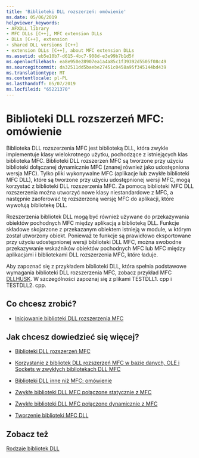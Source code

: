 ```yaml
---
title: 'Biblioteki DLL rozszerzeń: omówienie'
ms.date: 05/06/2019
helpviewer_keywords:
- AFXDLL library
- MFC DLLs [C++], MFC extension DLLs
- DLLs [C++], extension
- shared DLL versions [C++]
- extension DLLs [C++], about MFC extension DLLs
ms.assetid: eb5e10b7-d615-4bc7-908d-e3e99b7b1d5f
ms.openlocfilehash: ea8e950e28907ea1a4a85c1f39392d5505f08c49
ms.sourcegitcommit: da32511dd5baebe27451c0458a95f345144bd439
ms.translationtype: MT
ms.contentlocale: pl-PL
ms.lasthandoff: 05/07/2019
ms.locfileid: "65221370"
---
```

# <a name="mfc-extension-dlls-overview"></a>Biblioteki DLL rozszerzeń MFC: omówienie

Biblioteka DLL rozszerzenia MFC jest biblioteką DLL, która zwykle implementuje klasy wielokrotnego użytku, pochodzące z istniejących klas biblioteka MFC. Biblioteki DLL rozszerzeń MFC są tworzone przy użyciu biblioteki dołączanej dynamicznie MFC (znanej również jako udostępniona wersja MFC). Tylko pliki wykonywalne MFC (aplikacje lub zwykłe biblioteki MFC DLL), które są tworzone przy użyciu udostępnionej wersji MFC, mogą korzystać z biblioteki DLL rozszerzenia MFC. Za pomocą biblioteki MFC DLL rozszerzenia można utworzyć nowe klasy niestandardowe z MFC, a następnie zaoferować tę rozszerzoną wersję MFC do aplikacji, które wywołują bibliotekę DLL.

Rozszerzenia bibliotek DLL mogą być również używane do przekazywania obiektów pochodnych MFC między aplikacją a biblioteką DLL. Funkcje składowe skojarzone z przekazanym obiektem istnieją w module, w którym został utworzony obiekt. Ponieważ te funkcje są prawidłowo eksportowane przy użyciu udostępnionej wersji biblioteki DLL MFC, można swobodne przekazywanie wskaźników obiektów pochodnych MFC lub MFC między aplikacjami i bibliotekami DLL rozszerzenia MFC, które ładuje.

Aby zapoznać się z przykładem biblioteki DLL, która spełnia podstawowe wymagania biblioteki DLL rozszerzenia MFC, zobacz przykład MFC [DLLHUSK](https://github.com/Microsoft/VCSamples/tree/master/VC2010Samples/MFC/advanced/dllhusk). W szczególności zapoznaj się z plikami TESTDLL1. cpp i TESTDLL2. cpp.

## <a name="what-do-you-want-to-do"></a>Co chcesz zrobić?

- [Inicjowanie biblioteki DLL rozszerzenia MFC](run-time-library-behavior.md#initializing-extension-dlls)

## <a name="what-do-you-want-to-know-more-about"></a>Jak chcesz dowiedzieć się więcej?

- [Biblioteki DLL rozszerzeń MFC](extension-dlls.md)

- [Korzystanie z bibliotek DLL rozszerzeń MFC w bazie danych, OLE i Sockets w zwykłych bibliotekach DLL MFC](using-database-ole-and-sockets-extension-dlls-in-regular-dlls.md)

- [Biblioteki DLL inne niż MFC: omówienie](non-mfc-dlls-overview.md)

- [Zwykłe biblioteki DLL MFC połączone statycznie z MFC](regular-dlls-statically-linked-to-mfc.md)

- [Zwykłe biblioteki DLL MFC połączone dynamicznie z MFC](regular-dlls-dynamically-linked-to-mfc.md)

- [Tworzenie biblioteki MFC DLL](../mfc/reference/mfc-dll-wizard.md)

## <a name="see-also"></a>Zobacz też

[Rodzaje bibliotek DLL](kinds-of-dlls.md)
